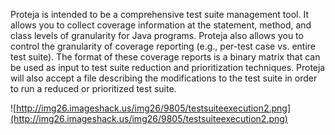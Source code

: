 Proteja is intended to be a comprehensive test suite management tool.  It allows you to collect coverage information at the statement, method, and class levels of
granularity for Java programs.  Proteja also allows you to control the granularity of coverage reporting (e.g., per-test case vs. entire test suite). The format of these coverage reports is a binary matrix that can be used as
input to test suite reduction and prioritization techniques.  Proteja will also accept a file describing the modifications to the test suite in order to run a reduced or prioritized test suite.

![http://img26.imageshack.us/img26/9805/testsuiteexecution2.png](http://img26.imageshack.us/img26/9805/testsuiteexecution2.png)